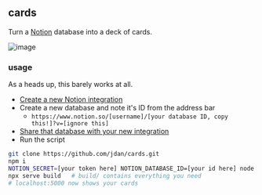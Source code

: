## cards

Turn a [Notion](https://notion.so) database into a deck of cards.

![image](https://user-images.githubusercontent.com/287268/133845880-4bf28439-b387-4bab-b370-ff1d5fc4b852.png)

### usage

As a heads up, this barely works at all.

- [Create a new Notion integration](https://developers.notion.com/docs/getting-started#step-1-create-an-integration)
- Create a new database and note it's ID from the address bar
  - `https://www.notion.so/[username]/[your database ID, copy this!]?v=[ignore this]`
- [Share that database with your new integration](https://developers.notion.com/docs/getting-started#step-2-share-a-database-with-your-integration)
- Run the script

```sh
git clone https://github.com/jdan/cards.git
npm i
NOTION_SECRET=[your token here] NOTION_DATABASE_ID=[your id here] node index.js
npx serve build   # build/ contains everything you need
# localhost:5000 now shows your cards
```
